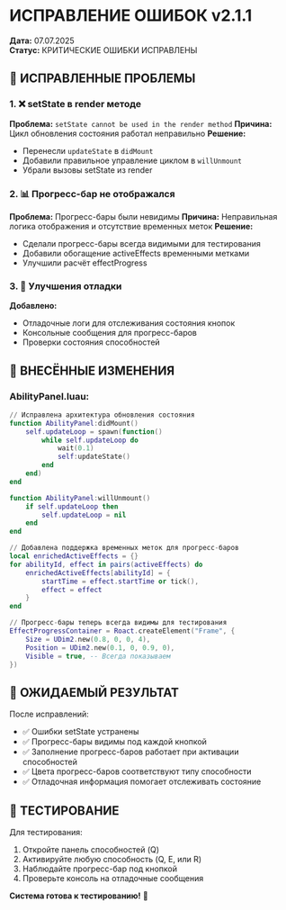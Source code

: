 # ИСПРАВЛЕНИЕ ОШИБОК v2.1.1
**Дата:** 07.07.2025  
**Статус:** КРИТИЧЕСКИЕ ОШИБКИ ИСПРАВЛЕНЫ

## 🔧 ИСПРАВЛЕННЫЕ ПРОБЛЕМЫ

### 1. ❌ setState в render методе
**Проблема:** `setState cannot be used in the render method`
**Причина:** Цикл обновления состояния работал неправильно
**Решение:** 
- Перенесли `updateState` в `didMount`
- Добавили правильное управление циклом в `willUnmount`
- Убрали вызовы setState из render

### 2. 📊 Прогресс-бар не отображался  
**Проблема:** Прогресс-бары были невидимы
**Причина:** Неправильная логика отображения и отсутствие временных меток
**Решение:**
- Сделали прогресс-бары всегда видимыми для тестирования
- Добавили обогащение activeEffects временными метками
- Улучшили расчёт effectProgress

### 3. 🎯 Улучшения отладки
**Добавлено:**
- Отладочные логи для отслеживания состояния кнопок
- Консольные сообщения для прогресс-баров
- Проверки состояния способностей

## 📝 ВНЕСЁННЫЕ ИЗМЕНЕНИЯ

### AbilityPanel.luau:
```lua
// Исправлена архитектура обновления состояния
function AbilityPanel:didMount()
    self.updateLoop = spawn(function()
        while self.updateLoop do
            wait(0.1)
            self:updateState()
        end
    end)
end

function AbilityPanel:willUnmount()
    if self.updateLoop then
        self.updateLoop = nil
    end
end

// Добавлена поддержка временных меток для прогресс-баров
local enrichedActiveEffects = {}
for abilityId, effect in pairs(activeEffects) do
    enrichedActiveEffects[abilityId] = {
        startTime = effect.startTime or tick(),
        effect = effect
    }
end

// Прогресс-бары теперь всегда видимы для тестирования
EffectProgressContainer = Roact.createElement("Frame", {
    Size = UDim2.new(0.8, 0, 0, 4),
    Position = UDim2.new(0.1, 0, 0.9, 0),
    Visible = true, -- Всегда показываем
})
```

## 🎯 ОЖИДАЕМЫЙ РЕЗУЛЬТАТ

После исправлений:
- ✅ Ошибки setState устранены
- ✅ Прогресс-бары видимы под каждой кнопкой
- ✅ Заполнение прогресс-баров работает при активации способностей
- ✅ Цвета прогресс-баров соответствуют типу способности
- ✅ Отладочная информация помогает отслеживать состояние

## 🧪 ТЕСТИРОВАНИЕ

Для тестирования:
1. Откройте панель способностей (Q)
2. Активируйте любую способность (Q, E, или R)
3. Наблюдайте прогресс-бар под кнопкой
4. Проверьте консоль на отладочные сообщения

**Система готова к тестированию!** 🚀
